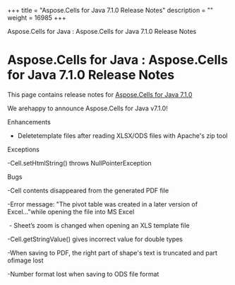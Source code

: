 +++
title = "Aspose.Cells for Java 7.1.0 Release Notes" 
description = "" 
weight = 16985 
+++

Aspose.Cells for Java : Aspose.Cells for Java 7.1.0 Release Notes  

# Aspose.Cells for Java : Aspose.Cells for Java 7.1.0 Release Notes


This page contains release notes for [Aspose.Cells for Java 7.1.0](http://www.aspose.com/downloads/cells/java/new-releases/aspose.cells-for-java-7.1.0/)

We arehappy to announce Aspose.Cells for Java v7.1.0!

Enhancements

*   Deletetemplate files after reading XLSX/ODS files with Apache's zip tool

Exceptions

\-Cell.setHtmlString() throws NullPointerException

Bugs

\-Cell contents disappeared from the generated PDF file

\-Error message: "The pivot table was created in a later version of Excel…"while opening the file into MS Excel

 - Sheet’s zoom is changed when opening an XLS template file

\-Cell.getStringValue() gives incorrect value for double types

\-When saving to PDF, the right part of shape's text is truncated and part ofimage lost

\-Number format lost when saving to ODS file format

